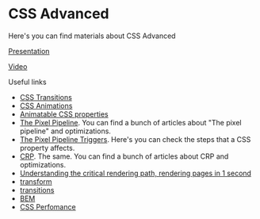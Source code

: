 # СSS Advanced

Here's you can find materials about СSS Advanced

[Presentation](https://solvdportal.sharepoint.com/:p:/s/GoogleDriveSolvdLABA/EaklWW80vn5EvjcRizLvCGUB6rjdLriqvQi3R32B-TYkTQ?e=Hz4c1b)

[Video](https://teams.microsoft.com/l/meetingrecap?driveId=b%21fu09rKVbAkanFRzm-tf8OCSUMJvEDuxEtpYUx6qyIQc-AEKVh3x5SojtBIKDO9qU&driveItemId=01ZKRGP5DFDU2BB3OBCRALYXNG5R7D2B35&sitePath=https%3A%2F%2Fsolvdportal-my.sharepoint.com%2F%3Av%3A%2Fg%2Fpersonal%2Flaba_solvd_com%2FEWUdNBDtwRRAvF2m7H49B30B9lw2LsjZwmQjL7EdpoUfRg&fileUrl=https%3A%2F%2Fsolvdportal-my.sharepoint.com%2F%3Av%3A%2Fg%2Fpersonal%2Flaba_solvd_com%2FEWUdNBDtwRRAvF2m7H49B30B9lw2LsjZwmQjL7EdpoUfRg&iCalUid=040000008200E00074C5B7101A82E00807E9030469530294537DDB010000000000000000100000009644E61FDCFEB1428403E9B7D7B5466D&masterICalUid=040000008200E00074C5B7101A82E0080000000069530294537DDB010000000000000000100000009644E61FDCFEB1428403E9B7D7B5466D&threadId=19%3Ameeting_M2M5YTY2NzAtMmJmOS00NDEwLTgxYjUtOWM2YjE1ZWI5ZDYz%40thread.v2&organizerId=9894d351-68d8-42d0-95d8-aa5f16e30e40&tenantId=5fd90985-f406-47a0-9043-89ffdca38307&callId=08c4c347-8534-48de-9023-7d4dc18f97cd&threadType=Meeting&meetingType=Recurring&subType=RecapSharingLink_RecapChiclet)

Useful links

- [CSS Transitions](https://www.w3schools.com/css/css3_transitions.asp)
- [CSS Animations](https://www.w3schools.com/css/css3_animations.asp)
- [Animatable CSS properties](https://developer.mozilla.org/en-US/docs/Web/CSS/CSS_animated_properties)
- [The Pixel Pipeline](https://developers.google.com/web/fundamentals/performance/rendering). You can find a bunch of articles about "The pixel pipeline" and optimizations.
- [The Pixel Pipeline Triggers](https://csstriggers.com). Here's you can check the steps that a CSS property affects.
- [CRP](https://developers.google.com/web/fundamentals/performance/critical-rendering-path). The same. You can find a bunch of articles about CRP and optimizations.
- [Understanding the critical rendering path, rendering pages in 1 second](https://medium.com/@luisvieira_gmr/understanding-the-critical-rendering-path-rendering-pages-in-1-second-735c6e45b47a)
- [transform](https://css-tricks.com/almanac/properties/t/transform/)
- [transitions](https://www.joshwcomeau.com/animation/css-transitions/)
- [BEM](https://bem-cheat-sheet.9elements.com/)
- [CSS Perfomance](https://developer.mozilla.org/en-US/docs/Learn_web_development/Extensions/Performance/CSS)
